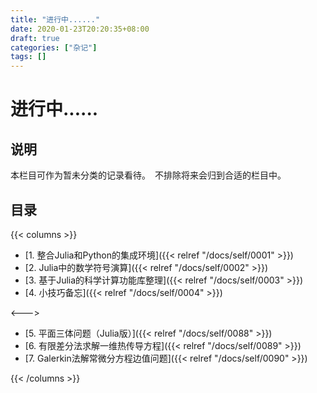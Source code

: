 ```yaml
---
title: "进行中......"
date: 2020-01-23T20:20:35+08:00
draft: true
categories: ["杂记"]
tags: []
---
```


# 进行中......

## 说明

本栏目可作为暂未分类的记录看待。　不排除将来会归到合适的栏目中。

## 目录

{{< columns >}}

- [1. 整合Julia和Python的集成环境]({{< relref "/docs/self/0001" >}})  
- [2. Julia中的数学符号演算]({{< relref "/docs/self/0002" >}}) 
- [3. 基于Julia的科学计算功能库整理]({{< relref "/docs/self/0003" >}})  
- [4. 小技巧备忘]({{< relref "/docs/self/0004" >}})   

<--->

- [5. 平面三体问题（Julia版）]({{< relref "/docs/self/0088" >}})    
- [6. 有限差分法求解一维热传导方程]({{< relref "/docs/self/0089" >}})    
- [7. Galerkin法解常微分方程边值问题]({{< relref "/docs/self/0090" >}})    

{{< /columns >}}



